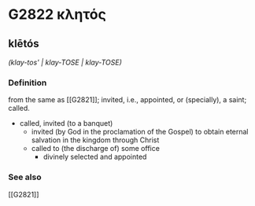 # G2822 κλητός

## klētós

_(klay-tos' | klay-TOSE | klay-TOSE)_

### Definition

from the same as [[G2821]]; invited, i.e., appointed, or (specially), a saint; called.

- called, invited (to a banquet)
  - invited (by God in the proclamation of the Gospel) to obtain eternal salvation in the kingdom through Christ
  - called to (the discharge of) some office
    - divinely selected and appointed

### See also

[[G2821]]

